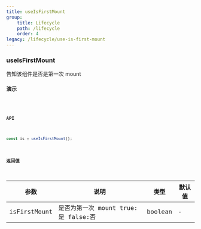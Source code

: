```yaml
---
title: useIsFirstMount
group:
    title: Lifecycle
    path: /lifecycle
    order: 4
legacy: /lifecycle/use-is-first-mount
---
```


### useIsFirstMount

告知该组件是否是第一次 mount

#### 演示

<code src="./Demo.tsx">

#### API

```js
const is = useIsFirstMount();
```

#### 返回值

| 参数         | 说明                                | 类型    | 默认值 |
| ------------ | ----------------------------------- | ------- | ------ |
| isFirstMount | 是否为第一次 mount true:是 false:否 | boolean | -      | - |
